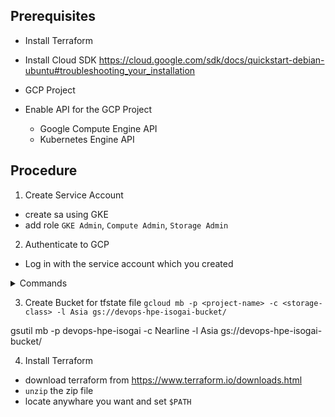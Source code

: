 ## Prerequisites
- Install Terraform
- Install Cloud SDK
https://cloud.google.com/sdk/docs/quickstart-debian-ubuntu#troubleshooting_your_installation

- GCP Project
- Enable API for the GCP Project
  - Google Compute Engine API
  - Kubernetes Engine API

## Procedure
1. Create Service Account
- create sa using GKE
- add role `GKE Admin`, `Compute Admin`, `Storage Admin`

2. Authenticate to GCP
- Log in with the service account which you created 
<details>
<summary> Commands </summary>

tetsuya@tetsuya-Ubuntu:~/GCP$ gcloud auth activate-serviceaccount sa-terraform-gke@devops-hpe-isogai.iam.gserviceaccount.com --key-file /home/tetsuya/.gcp-key/devops-hpe-isogai-e64ce9f61bfb.json
ERROR: (gcloud.auth) Invalid choice: 'activate-serviceaccount'.
Maybe you meant:
  gcloud auth

To search the help text of gcloud commands, run:
  gcloud help -- SEARCH_TERMS
tetsuya@tetsuya-Ubuntu:~/GCP$ gcloud auth --help
tetsuya@tetsuya-Ubuntu:~/GCP$ gcloud auth activate-service-account sa-terraform-gke@devops-hpe-isogai.iam.gserviceaccount.com --key-file /home/tetsuya/.gcp-key/devops-hpe-isogai-e64ce9f61bfb.json
Activated service account credentials for: [sa-terraform-gke@devops-hpe-isogai.iam.gserviceaccount.com]
tetsuya@tetsuya-Ubuntu:~/GCP$ gcloud config set project devops-hpe-isogai
Updated property [core/project].
WARNING: You do not appear to have access to project [devops-hpe-isogai] or it does not exist.
tetsuya@tetsuya-Ubuntu:~/GCP$ gcloud auth list
                      Credentialed Accounts
ACTIVE  ACCOUNT
*       sa-terraform-gke@devops-hpe-isogai.iam.gserviceaccount.com

To set the active account, run:
    $ gcloud config set account `ACCOUNT`

tetsuya@tetsuya-Ubuntu:~/GCP$ gcloud config set account sa-terraform-gke@devops-hpe-isogai.iam.gserviceaccount.com
Updated property [core/account].
tetsuya@tetsuya-Ubuntu:~/GCP$ gcloud config list
[core]
account = sa-terraform-gke@devops-hpe-isogai.iam.gserviceaccount.com
disable_usage_reporting = True
project = devops-hpe-isogai

Your active configuration is: [default]
</details>

3. Create Bucket for tfstate file
`gcloud mb -p <project-name> -c <storage-class> -l Asia gs://devops-hpe-isogai-bucket/`
 
gsutil mb -p devops-hpe-isogai -c Nearline -l Asia gs://devops-hpe-isogai-bucket/

4. Install Terraform
- download terraform from https://www.terraform.io/downloads.html  
- `unzip` the zip file
- locate anywhare you want and set `$PATH`

